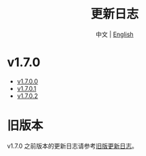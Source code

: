 <h1 align="center">更新日志</h1>

<div align="center">

中文 | [English](ChangeLog-en.md)

</div>

# v1.7.0

- [v1.7.0.0](Changelogs/zh/v1.7.0.0.md)
- [v1.7.0.1](Changelogs/zh/v1.7.0.1.md)
- [v1.7.0.2](Changelogs/zh/v1.7.0.2.md)

# 旧版本
v1.7.0 之前版本的更新日志请参考[旧版更新日志](Changelogs/zh/legacy-changelog.md)。